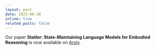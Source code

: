 ```yaml
---
layout: post
date: 2023-06-30
inline: true
related_posts: false
---
```


Our paper **Statler: State-Maintaining Language Models for Embodied Reasoning** is now available on [Arxiv](https://arxiv.org/abs/2306.17840).
